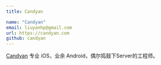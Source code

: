 ```yaml
---
title: Candyan

name: "Candyan"
email: liuyanhp@gmail.com
url: https://candyan.com
github: candyan
---
```


[Candyan](https://candyan.com) 专业 iOS，业余 Android，偶尔捣鼓下Server的工程师。
